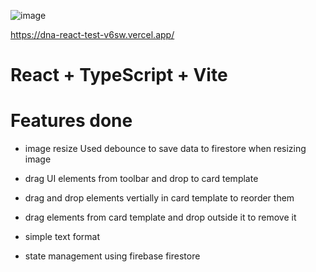 ![image](https://github.com/0xWormh0le/dna-react-test/assets/18642714/0a6f5fe2-4f92-4ad9-8011-73d949491774)

https://dna-react-test-v6sw.vercel.app/

# React + TypeScript + Vite

# Features done
- image resize
  Used debounce to save data to firestore when resizing image

- drag UI elements from toolbar and drop to card template

- drag and drop elements vertially in card template to reorder them

- drag elements from card template and drop outside it to remove it

- simple text format

- state management using firebase firestore
